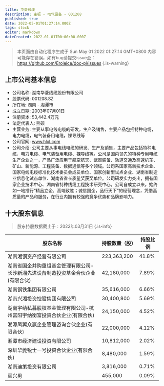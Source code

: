 ```yaml
---
title: 华菱线缆
description: 主板 - 电气设备 - 001208
published: true
date: 2022-05-01T01:27:14.000Z
tags: stock
editor: markdown
dateCreated: 2022-01-01T00:00:00.000Z
---
```


> 本页面由自动化程序生成于 Sun May 01 2022 01:27:14 GMT+0800
> 内容可能存在错误，如有bug请提交issue至：https://github.com/Eroleice/doc-pi/issues
{.is-warning}

## 上市公司基本信息
- 公司名称: 湖南华菱线缆股份有限公司
- 股票代码: 001208.SZ
- 所在地: 湖南 - 湘潭市
- 成立日期: 2003年07月01日
- 注册资本: 53,442.4万元
- 法定代表人: 熊硕
- 主营业务: 主要从事电线电缆的研发，生产及销售，主要产品包括特种电缆，电力电缆，电气装备用电缆，裸导线等
- 公司官网: www.hlxl.com
- 公司介绍: 公司主要从事电线电缆的研发、生产及销售，主要产品包括特种电缆、电力电缆、电气装备用电缆、裸导线等。公司是国内领先的特种专用电缆生产企业之一，产品广泛应用于航空航天、武器装备、轨道交通及高速机车、矿山、新能源、工程装备、数据通信等多个领域。公司系国家高新技术企业、国家电线电缆标准化技术委员会成员单位、国家创新型试点企业、湖南省制造业信息化试点单位、湖南省省长质量奖获奖单位。公司研发实力突出，拥有国家企业技术中心、湖南省特种线缆工程技术研究中心。公司自成立以来，始终如一地推行“精品立企，高端致胜；诚信国企，品行天下”的经营理念，凭借高质量的产品和服务，在行业内拥有较强的竞争优势和品牌影响力。


## 十大股东信息
> 股东持股数据截止于：2022年03月31日
{.is-info}

| 股东名称 | 持股数量（股） | 持股比例 |
| --- | --- | --- |
| 湖南湘钢资产经营有限公司 | 223,363,200 | 41.8% |
| 湖南省国企并购重组基金管理有限公司-长沙新湘先进设备制造投资基金合伙企业(有限合伙) | 42,180,000 | 7.89% |
| 湖南钢铁集团有限公司 | 35,616,000 | 6.66% |
| 湖南兴湘投资控股集团有限公司 | 30,400,800 | 5.69% |
| 湖南宇纳私募股权基金管理有限公司-杭州富阳宇纳衡富投资合伙企业(有限合伙) | 24,150,000 | 4.52% |
| 湘潭凤翼众赢企业管理咨询合伙企业(有限合伙) | 22,000,000 | 4.12% |
| 湘潭市经济建设投资有限公司 | 10,812,000 | 2.02% |
| 深圳华菱锐士一号投资合伙企业(有限合伙) | 8,480,000 | 1.59% |
| 湖南迪策投资有限公司 | 3,816,000 | 0.71% |
| 顾兴男 | 455,000 | 0.09% |




